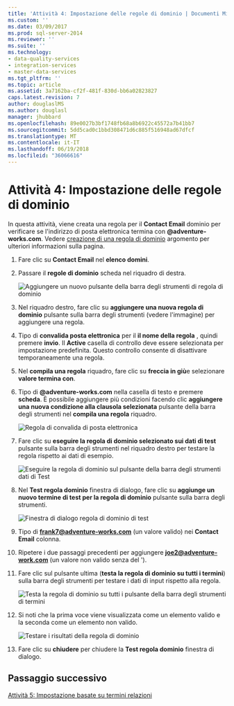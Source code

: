 ```yaml
---
title: 'Attività 4: Impostazione delle regole di dominio | Documenti Microsoft'
ms.custom: ''
ms.date: 03/09/2017
ms.prod: sql-server-2014
ms.reviewer: ''
ms.suite: ''
ms.technology:
- data-quality-services
- integration-services
- master-data-services
ms.tgt_pltfrm: ''
ms.topic: article
ms.assetid: 3a7162ba-cf2f-481f-830d-bb6a02823827
caps.latest.revision: 7
author: douglaslMS
ms.author: douglasl
manager: jhubbard
ms.openlocfilehash: 89e0027b3bf1748fb68a8b6922c45572a7b41bb7
ms.sourcegitcommit: 5dd5cad0c1bbd308471d6c885f516948ad67dfcf
ms.translationtype: MT
ms.contentlocale: it-IT
ms.lasthandoff: 06/19/2018
ms.locfileid: "36066616"
---
```

# <a name="task-4-setting-domain-rules"></a>Attività 4: Impostazione delle regole di dominio
  In questa attività, viene creata una regola per il **Contact Email** dominio per verificare se l'indirizzo di posta elettronica termina con **@adventure-works.com**. Vedere [creazione di una regola di dominio](http://msdn.microsoft.com/library/hh510397.aspx) argomento per ulteriori informazioni sulla pagina.  
  
1.  Fare clic su **Contact Email** nel **elenco domini**.  
  
2.  Passare il **regole di dominio** scheda nel riquadro di destra.  
  
     ![Aggiungere un nuovo pulsante della barra degli strumenti di regola di dominio](../../2014/tutorials/media/et-settingdomainrules-01.jpg "aggiungere un nuovo pulsante della barra degli strumenti di regola di dominio")  
  
3.  Nel riquadro destro, fare clic su **aggiungere una nuova regola di dominio** pulsante sulla barra degli strumenti (vedere l'immagine) per aggiungere una regola.  
  
4.  Tipo di **convalida posta elettronica** per il **il nome della regola** , quindi premere **invio**. Il **Active** casella di controllo deve essere selezionata per impostazione predefinita. Questo controllo consente di disattivare temporaneamente una regola.  
  
5.  Nel **compila una regola** riquadro, fare clic su **freccia in giù**e selezionare **valore termina con**.  
  
6.  Tipo di **@adventure-works.com** nella casella di testo e premere **scheda**. È possibile aggiungere più condizioni facendo clic **aggiungere una nuova condizione alla clausola selezionata** pulsante della barra degli strumenti nel **compila una regola** riquadro.  
  
     ![Regola di convalida di posta elettronica](../../2014/tutorials/media/et-settingdomainrules-02.jpg "regola di convalida di posta elettronica")  
  
7.  Fare clic su **eseguire la regola di dominio selezionato sui dati di test** pulsante sulla barra degli strumenti nel riquadro destro per testare la regola rispetto ai dati di esempio.  
  
     ![Eseguire la regola di dominio sul pulsante della barra degli strumenti dati di Test](../../2014/tutorials/media/et-settingdomainrules-03.jpg "eseguire la regola di dominio sul pulsante della barra degli strumenti dati di Test")  
  
8.  Nel **Test regola dominio** finestra di dialogo, fare clic su **aggiunge un nuovo termine di test per la regola di dominio** pulsante sulla barra degli strumenti.  
  
     ![Finestra di dialogo regola di dominio di test](../../2014/tutorials/media/et-settingdomainrules-04.jpg "verifica finestra di dialogo regola di dominio")  
  
9. Tipo di **frank7@adventure-works.com** (un valore valido) nei **Contact Email** colonna.  
  
10. Ripetere i due passaggi precedenti per aggiungere **joe2@adventure-work.com** (un valore non valido senza del ').  
  
11. Fare clic sul pulsante ultima (**testa la regola di dominio su tutti i termini**) sulla barra degli strumenti per testare i dati di input rispetto alla regola.  
  
     ![Testa la regola di dominio su tutti i pulsante della barra degli strumenti di termini](../../2014/tutorials/media/et-settingdomainrules-05.jpg "testa la regola di dominio su tutti i termini della barra degli strumenti pulsante")  
  
12. Si noti che la prima voce viene visualizzata come un elemento valido e la seconda come un elemento non valido.  
  
     ![Testare i risultati della regola di dominio](../../2014/tutorials/media/et-settingdomainrules-06.jpg "testare i risultati della regola di dominio")  
  
13. Fare clic su **chiudere** per chiudere la **Test regola dominio** finestra di dialogo.  
  
## <a name="next-step"></a>Passaggio successivo  
 [Attività 5: Impostazione basate su termini relazioni](../../2014/tutorials/task-5-setting-term-based-relationships.md)  
  
  